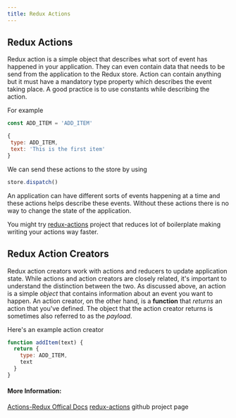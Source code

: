 ```yaml
---
title: Redux Actions
---
```

## Redux Actions

Redux action is a simple object that describes what sort of event has happened in your application. They can even contain
data that needs to be send from the application to the Redux store. Action can contain anything but it must have a mandatory
type property which describes the event taking place. A good practice is to use constants while describing the action.

For example

```javascript
const ADD_ITEM = 'ADD_ITEM'
```

```javascript
{
 type: ADD_ITEM,
 text: 'This is the first item'
}
```
We can send these actions to the store by using 
```javascript 
store.dispatch()
```
An application can have different sorts of events happening at a time and these actions helps describe these events. Without these actions there is no way to change the state of the application. 

You might try [redux-actions](https://github.com/redux-utilities/redux-actions) project that reduces lot of boilerplate making writing your actions way faster.

## Redux Action Creators

Redux action creators work with actions and reducers to update application state. While actions and action creators are closely related, it's important to understand the distinction between the two. As discussed above, an action is a simple *object* that contains information about an event you want to happen. An action creator, on the other hand, is a **function** that *returns* an action that you've defined. The object that the action creator returns is sometimes also referred to as the *payload*.

Here's an example action creator

```javascript
function addItem(text) {
  return {
    type: ADD_ITEM,
    text
  }
}
```


#### More Information:
<!-- Please add any articles you think might be helpful to read before writing the article -->
[Actions-Redux Offical Docs](https://redux.js.org/basics/actions)
[redux-actions](https://github.com/redux-utilities/redux-actions) github project page


